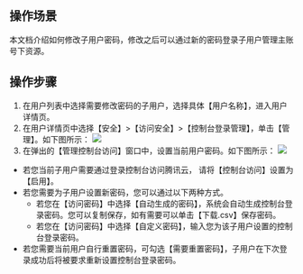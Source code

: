 ## 操作场景
本文档介绍如何修改子用户密码，修改之后可以通过新的密码登录子用户管理主账号下资源。
## 操作步骤
1.	在用户列表中选择需要修改密码的子用户，选择具体【用户名称】，进入用户详情页。
2.	在用户详情页中选择【安全】>【访问安全】>【控制台登录管理】，单击【管理】。如下图所示：
 ![](https://main.qcloudimg.com/raw/38da51b500940ab5d45b0e03f5f566f8.png)
3. 在弹出的【管理控制台访问】窗口中，设置当前用户密码。如下图所示：
![](https://main.qcloudimg.com/raw/40431bf5f8ff652253172e6981d3890e.png)
 - 若您当前子用户需要通过登录控制台访问腾讯云， 请将【控制台访问】设置为【启用】。
 - 若您需要为子用户设置新密码，您可以通过以下两种方式。
    - 若您在【访问密码】中选择【自动生成的密码】，系统会自动生成控制台登录密码。您可以复制保存，如有需要可以单击【下载.csv】保存密码。
    - 若您在【访问密码】中选择【自定义密码】，输入您为该子用户设置的控制台登录密码。
 -  若您需要当前用户自行重置密码，可勾选【需要重置密码】，子用户在下次登录成功后将被要求重新设置控制台登录密码。
